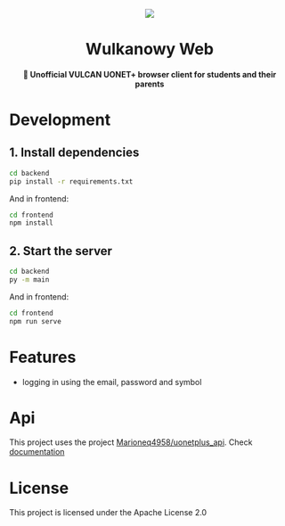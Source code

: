 <p align="center">
  <img src="https://avatars.githubusercontent.com/u/27146352?s=200&v=4" />
</p>
<h1 align="center">Wulkanowy Web</h1>

<h4 align="center">🌋 Unofficial VULCAN UONET+ browser client for students and their parents</h4>
<!-- <p align="center">
  <a href="https://discord.com/invite/vccAQBr">
    <img src="https://discordapp.com/api/guilds/390889354199040011/widget.png?style=banner2"/>
  </a>
</p> -->

# Development

## 1. Install dependencies

```sh
cd backend
pip install -r requirements.txt
```
And in frontend:
```sh
cd frontend
npm install
```
## 2. Start the server

```sh
cd backend
py -m main
```
And in frontend:
```sh
cd frontend
npm run serve
```

# Features
* logging in using the email, password and symbol

# Api
This project uses the project [Marioneq4958/uonetplus_api](https://github.com/Marioneq4958/uonetplus_api). Check [documentation](https://github.com/Marioneq4958/uonetplus_api/wiki)

# License

This project is licensed under the Apache License 2.0
